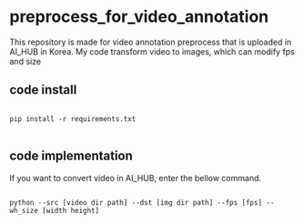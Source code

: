 # preprocess_for_video_annotation
This repository is made for video annotation preprocess that is uploaded in AI_HUB in Korea.
My code transform video to images, which can modify fps and size

## code install

<pre>
<code>
pip install -r requirements.txt
</code>
</pre>

## code implementation

If you want to convert video in AI_HUB, enter the bellow command.

<pre>
<code>
python --src [video dir path] --dst [img dir path] --fps [fps] --wh_size [width height] 
</code>
</pre>

